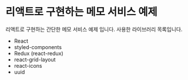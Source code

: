 # 리액트로 구현하는 메모 서비스 예제

리액트로 구현하는 간단한 메모 서비스 예제 입니다. 사용한 라이브러리 목록입니다.   
* React
* styled-components
* Redux (react-redux)
* react-grid-layout
* react-icons
* uuid
